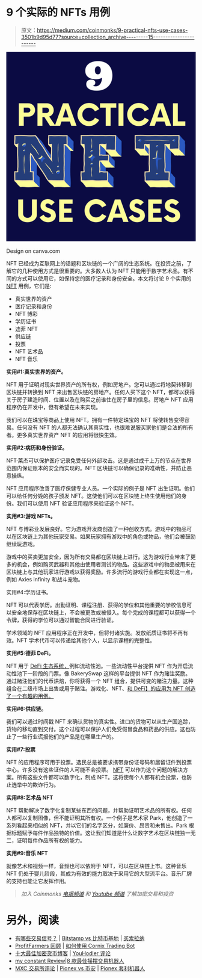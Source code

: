 # 9 个实际的 NFTs 用例

> 原文：<https://medium.com/coinmonks/9-practical-nfts-use-cases-3501b9d95d77?source=collection_archive---------15----------------------->

![](img/e1fb7f5b9c51479f6b8d80c48f21603a.png)

Design on canva.com

NFT 已经成为互联网上的话题和区块链的一个广阔的生态系统。在投资之前，了解它的几种使用方式是很重要的。大多数人认为 NFT 只能用于数字艺术品。有不同的方式可以使用它，如保持您的医疗记录和身份安全。本文将讨论 9 个实用的 [NFT](/coinmonks/what-is-nft-and-how-you-can-make-money-from-nft-bf008d800b84?source=friends_link&sk=6d736e340a2b85f8a6908ddf1cf7eaa9) 用例，它们是:

*   真实世界的资产
*   医疗记录和身份
*   NFT 博彩
*   学历证书
*   迪菲 NFT
*   供应链
*   投票
*   NFT 艺术品
*   NFT 音乐

**实用#1:真实世界的资产。**

NFT 用于证明对现实世界资产的所有权，例如房地产。您可以通过将地契转移到区块链并转换到 NFT 来出售区块链的房地产。任何人买下这个 NFT，都可以获得关于房子建造时间、位置以及在购买之前谁住在房子里的信息。房地产 NFT 应用程序仍在开发中，但有希望在未来实现。

我们可以在珠宝等商品上使用 NFT。拥有一件特定珠宝的 NFT 将使转售变得容易。任何没有 NFT 的人都无法确认其真实性，也很难说服买家他们是合法的所有者。更多真实世界资产 NFT 的应用将很快生效。

**实用#2:病历和身份验证。**

NFT·莱杰可以保护医疗记录免受任何外部攻击。这是通过成千上万的节点在世界范围内保证账本的安全而实现的。NFT 区块链可以确保记录的准确性，并防止恶意操纵。

NFT 应用程序改善了医疗保健专业人员。一个实际的例子是 NFT 出生证明。他们可以给任何分娩的孩子颁发 NFT。这使他们可以在区块链上终生使用他们的身份。我们可以使用 NFT 验证应用程序来验证这个 NFT。

**实用#3:游戏 NFTs。**

NFT 与博彩业发展良好。它为游戏开发商创造了一种创收方式。游戏中的物品可以在区块链上为其他玩家交易。如果玩家拥有游戏中的角色或物品，他们会被鼓励继续玩游戏。

游戏中的买卖更加安全，因为所有交易都在区块链上进行。这为游戏行业带来了更多的机会，例如购买武器和其他由使用者测试的物品。这些游戏中的物品被用来在区块链上与其他玩家进行游戏以获得奖励。许多流行的游戏行业都在实现这一点，例如 Axies infinity 和战斗宠物。

实用#4:学历证书。

NFT 可以代表学历。出勤证明、课程注册、获得的学位和其他重要的学校信息可以安全地保存在区块链上，不会被更改或被侵入。每个完成的课程都可以获得一个令牌，获得的学位可以通过智能合同进行验证。

学术领域的 NFT 应用程序正在开发中，但将付诸实施。发放纸质证书将不再有效。NFT 学术代币可以传递给其他个人，以显示课程的完整性。

**实用#5:德菲 DeFi。**

NFT 用于 [DeFi 生态系统，](/coinmonks/beginner-guide-to-decentralized-finance-defi-30f9c6cb510d?source=friends_link&sk=230b3825f5ceb6456828bd157082752c)例如流动性池。一些流动性平台提供 NFT 作为开启流动性池下一阶段的门票。像 BakerySwap 这样的平台提供 NFT 作为赌注奖励。通过赌注他们的代币烘焙，你将获得一个 NFT 组合，提供可变的赌注力量。这种组合在二级市场上出售或用于赌注。游戏化、NFT、[和 DeFi】的应用为 NFT 创造了一个有趣的用例。](/coinmonks/beginner-guide-to-decentralized-finance-defi-30f9c6cb510d?source=friends_link&sk=230b3825f5ceb6456828bd157082752c)

**实用#6:供应链。**

我们可以通过时间戳 NFT 来确认货物的真实性。进口的货物可以从生产国追踪，货物的移动直到交付。这个过程可以保护人们免受假冒食品和药品的供应。这也防止了一些行业谎报他们的产品是在哪里生产的。

**实用#7:投票**

NFT 的应用程序可用于投票。选民总是被要求携带身份证号码和居留证件到投票中心。许多没有这些证件的人可能不会投票。 [NFT](/coinmonks/what-is-nft-and-how-you-can-make-money-from-nft-bf008d800b84?source=friends_link&sk=6d736e340a2b85f8a6908ddf1cf7eaa9) 可以作为这个问题的解决方案。所有这些文件都可以数字化，制成 NFT。这将使每个人都有机会投票，也防止选举中的欺诈行为。

**实用#8:艺术品 NFT**

NFT 帮助解决了数字化复制某些东西的问题，并帮助证明艺术品的所有权。任何人都可以复制图像，但不能证明其所有权。一个例子是艺术家 Park，他创造了一系列看起来相似的 NFT，并以它们的名字区分，如廉价、昂贵和未售出。Park 根据标题赋予每件作品独特的价值。这让我们知道是什么让数字艺术在区块链独一无二，证明每件作品所有权的能力。

**实用#9:音乐 NFT**

就像艺术和视频一样，音频也可以依附于 NFT，可以在区块链上市。这种音乐 NFT 仍处于婴儿阶段，其成为有效的能力取决于采用它的大型流平台。音乐厂牌的支持也能让它发挥作用。

> *加入 Coinmonks* [*电报频道*](https://t.me/coincodecap) *和* [*Youtube 频道*](https://www.youtube.com/c/coinmonks/videos) *了解加密交易和投资*

# 另外，阅读

*   [有哪些交易信号？](https://coincodecap.com/trading-signal) | [Bitstamp vs 比特币基地](https://coincodecap.com/bitstamp-coinbase) | [买索拉纳](https://coincodecap.com/buy-solana)
*   [ProfitFarmers 回顾](https://coincodecap.com/profitfarmers-review) | [如何使用 Cornix Trading Bot](https://coincodecap.com/cornix-trading-bot)
*   [十大最佳加密货币博客](https://coincodecap.com/best-cryptocurrency-blogs) | [YouHodler 评论](https://coincodecap.com/youhodler-review)
*   [my constant Review](https://coincodecap.com/myconstant-review)|[8 款最佳摇摆交易机器人](https://coincodecap.com/best-swing-trading-bots)
*   [MXC 交易所评论](/coinmonks/mxc-exchange-review-3af0ec1cba8c) | [Pionex vs 币安](https://coincodecap.com/pionex-vs-binance) | [Pionex 套利机器人](https://coincodecap.com/pionex-arbitrage-bot)